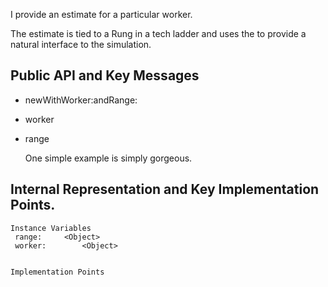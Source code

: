 I provide an estimate for a particular worker. 

The estimate is tied to a Rung in a tech ladder and uses the <WorkingTimeRange> to provide a natural interface to the simulation.


## Public API and Key Messages

- newWithWorker:andRange:
- worker
- range

   One simple example is simply gorgeous.
 
## Internal Representation and Key Implementation Points.

    Instance Variables
	 range:		<Object>
 	 worker:		<Object>


    Implementation Points